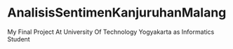 # AnalisisSentimenKanjuruhanMalang

My Final Project At University Of Technology Yogyakarta as Informatics Student
